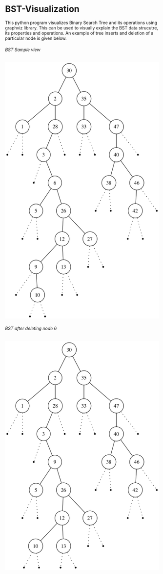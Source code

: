 # BST-Visualization

This python program visualizes Binary Search Tree and its operations using graphviz library. This can be used to visually explain the BST data strucutre, its properties and operations. An example of tree inserts and deletion of a particular node is given below.

###### BST Sample view

![BST Sample View](https://github.com/sengorajkumar/BST-Visualization/blob/master/InitialBST.png)

###### BST after deleting node 6

![After delete View](https://github.com/sengorajkumar/BST-Visualization/blob/master/BSTAfterDelete.png)
